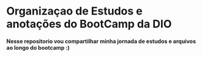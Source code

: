 # Organizaçao de Estudos e anotações do BootCamp da DIO
#### Nesse repositorio vou compartilhar minha jornada de estudos e arquivos ao longo do bootcamp :)
